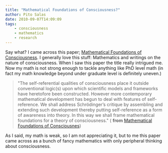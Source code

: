```yaml
---
title: "Mathematical Foundations of Consciousness?"
author: Pito Salas
date: 2010-09-07T14:09:09
tags:
    - consciousness
    - mathematics
    - research
---
```




Say what? I came across this paper; [Mathematical Foundations of
Consciousness](<http://arxiv.org/pdf/0810.4339>). I generally love this stuff:
Mathematics and writings on the nature of consciousness. When I saw this paper
the title really intrigued me. Now my math is not strong enough to tackle
anything like PhD level math (in fact my math knowledge beyond under graduate
level is definitely uneven.)

> "The self-referential qualities of consciousness place it outside
> conventional logic(s) upon which scientific models and frameworks have
> heretofore been constructed. However more contemporary mathematical
> development has begun to deal with features of self-reference. We shall
> address Schrödinger’s critique by assembling and extending such development
> thereby putting self-reference as a form of awareness into theory. In this
> way we shall frame mathematical foundations for a theory of consciousness."
> ( **from** [Mathematical Foundations of
> Consciousnes](<http://arxiv.org/pdf/0810.4339>))

As I said, my math is weak, so I am not appreciating it, but to me this paper
came across as a bunch of fancy mathematics with only peripheral thinking
about consciousness.


